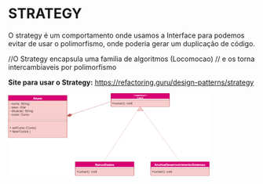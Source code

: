 <h1> STRATEGY </h1>

<p> O strategy é um comportamento onde usamos a Interface para podemos evitar de usar o polimorfismo,
onde poderia gerar um duplicação de código.

//O Strategy encapsula uma familia de algoritmos (Locomocao)
// e os torna intercambiaveis por polimorfismo

</p>

__Site para usar o Strategy:__ https://refactoring.guru/design-patterns/strategy


<img src = "Diagram_classe_strategy.png" width="410" height="170">

